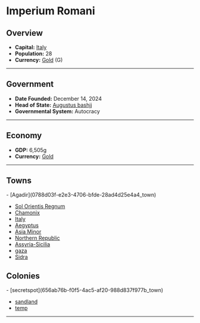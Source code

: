 <!--UNDEDITED FILE, remove this entire line if this file has been edited!-->
# <!--NAME-->Imperium Romani<!--NAME-->

## Overview

- **Capital:** <!--CAPITAL_LINK-->[Italy](3c420346-3be3-4ac2-8ecf-07279e8c22f9_town)<!--CAPITAL_LINK-->
- **Population:** <!--POPULATION-->28<!--POPULATION-->
- **Currency:** <!--CURRENCY_LINK-->[Gold](Gold_currency)<!--CURRENCY_LINK--> (<!--CURRENCY_ABV-->G<!--CURRENCY_ABV-->)

---

## Government

- **Date Founded:** <!--FOUNDED-->December 14, 2024<!--FOUNDED-->
- **Head of State:** <!--LEADER_TITLE_LINK-->[Augustus bashjj](bashjj_user)<!--LEADER_TITLE_LINK-->
- **Governmental System:** <!--GOVERNMENT-->Autocracy<!--GOVERNMENT-->

---

## Economy

- **GDP:** <!--GDP-->6,505g<!--GDP-->
- **Currency:** <!--CURRENCY_LINK-->[Gold](Gold_currency)<!--CURRENCY_LINK-->

---

## Towns

<!--TOWNS-->- [Agadir](0788d03f-e2e3-4706-bfde-28ad4d25e4a4_town)
- [Sol Orientis Regnum](4b634be2-ec0a-410a-a8f4-84c55974c37c_town)
- [Chamonix](0674469b-76f6-48ec-b340-38521243c241_town)
- [Italy](3c420346-3be3-4ac2-8ecf-07279e8c22f9_town)
- [Aegyptus](44882a74-f932-47da-92ea-4593ea555fa2_town)
- [Asia Minor](246dfebc-65b0-4cc9-b59f-4d62752fdbac_town)
- [Northern Republic](acaf8a41-dcbe-4ceb-b15b-881ba6cb0f96_town)
- [Assyria-Sicilia](ded573de-c4fe-4978-8348-46c692f91f9d_town)
- [gaza](320c4fa9-2b0d-474c-b536-436ffc425259_town)
- [Sidra](cfc436f4-d874-4bed-a6a5-bb3a6c017e75_town)<!--TOWNS-->

## Colonies

<!--COLONIES-->- [secretspot](656ab76b-f0f5-4ac5-af20-988d837f977b_town)
- [sandland](e6785dc2-b791-4021-90ed-e5d1dfca0bc1_town)
- [temp](b9edf2ce-4dfb-4e4b-8961-543f0421bc1e_town)<!--COLONIES-->

---